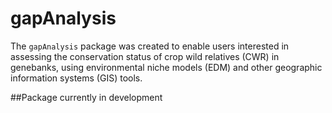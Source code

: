 gapAnalysis
===========

The `gapAnalysis` package was created to enable users interested in assessing the conservation status of crop wild relatives (CWR) in genebanks, using environmental niche models (EDM) and other geographic information systems (GIS) tools.

##Package currently in development 